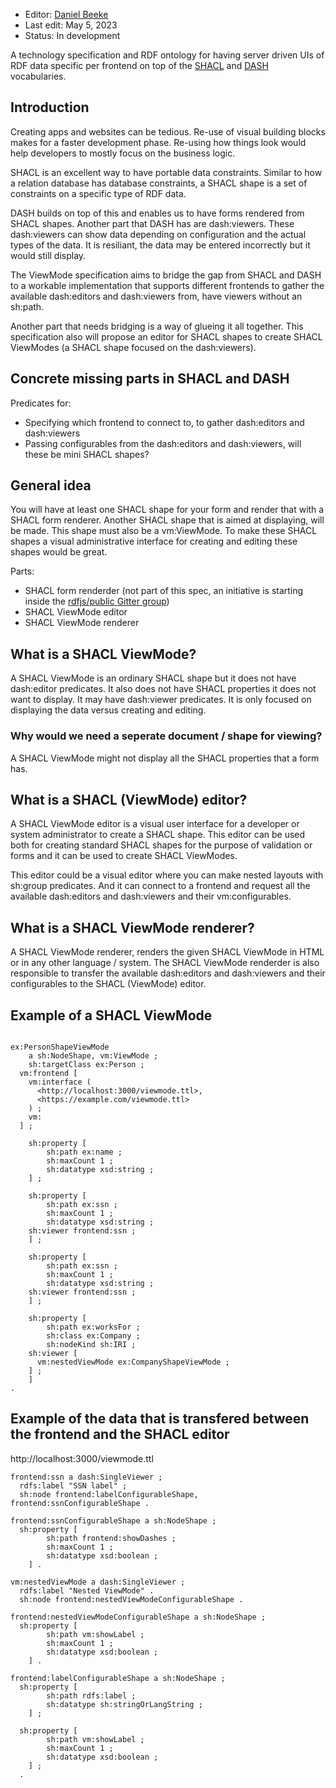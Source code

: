 - Editor: [Daniel Beeke](mailto:mail@danielbeeke.nl)
- Last edit: May 5, 2023
- Status: In development

A technology specification and RDF ontology for having server driven UIs of RDF data specific per frontend on top of the [SHACL](https://www.w3.org/TR/shacl/) and [DASH](https://datashapes.org/forms.html) vocabularies.

## Introduction

Creating apps and websites can be tedious. Re-use of visual building blocks makes for a faster development phase. Re-using how things look would help developers to mostly focus on the business logic. 

SHACL is an excellent way to have portable data constraints. Similar to how a relation database has database constraints, a SHACL shape is a set of constraints on a specific type of RDF data.

DASH builds on top of this and enables us to have forms rendered from SHACL shapes. Another part that DASH has are dash:viewers. These dash:viewers can show data depending on configuration and the actual types of the data. It is resiliant, the data may be entered incorrectly but it would still display.

The ViewMode specification aims to bridge the gap from SHACL and DASH to a workable implementation that supports different frontends to gather the available dash:editors and dash:viewers from, have viewers without an sh:path.

Another part that needs bridging is a way of glueing it all together. This specification also will propose an editor for SHACL shapes to create SHACL ViewModes (a SHACL shape focused on the dash:viewers).

## Concrete missing parts in SHACL and DASH

Predicates for:

- Specifying which frontend to connect to, to gather dash:editors and dash:viewers
- Passing configurables from the dash:editors and dash:viewers, will these be mini SHACL shapes?

## General idea

You will have at least one SHACL shape for your form and render that with a SHACL form renderer. Another SHACL shape that is aimed at displaying, will be made. This shape must also be a vm:ViewMode. To make these SHACL shapes a visual administrative interface for creating and editing these shapes would be great.

Parts:

- SHACL form renderder (not part of this spec, an initiative is starting inside the [rdfjs/public Gitter group](https://app.gitter.im/#/room/#rdfjs_public:gitter.im))
- SHACL ViewMode editor
- SHACL ViewMode renderer

## What is a SHACL ViewMode?

A SHACL ViewMode is an ordinary SHACL shape but it does not have dash:editor predicates. It also does not have SHACL properties it does not want to display. It may have dash:viewer predicates. It is only focused on displaying the data versus creating and editing.

### Why would we need a seperate document / shape for viewing?

A SHACL ViewMode might not display all the SHACL properties that a form has. 

## What is a SHACL (ViewMode) editor?

A SHACL ViewMode editor is a visual user interface for a developer or system administrator to create a SHACL shape. This editor can be used both for creating standard SHACL shapes for the purpose of validation or forms and it can be used to create SHACL ViewModes.

This editor could be a visual editor where you can make nested layouts with sh:group predicates. And it can connect to a frontend and request all the available dash:editors and dash:viewers and their vm:configurables.

## What is a SHACL ViewMode renderer?

A SHACL ViewMode renderer, renders the given SHACL ViewMode in HTML or in any other language / system. The SHACL ViewMode renderder is also responsible to transfer the available dash:editors and dash:viewers and their configurables to the SHACL (ViewMode) editor.

## Example of a SHACL ViewMode

```

ex:PersonShapeViewMode
	a sh:NodeShape, vm:ViewMode ;
	sh:targetClass ex:Person ;
  vm:frontend [
    vm:interface (
      <http://localhost:3000/viewmode.ttl>, 
      <https://example.com/viewmode.ttl>
    ) ;
    vm: 
  ] ;

	sh:property [
		sh:path ex:name ;
		sh:maxCount 1 ;
		sh:datatype xsd:string ;
	] ;

	sh:property [
		sh:path ex:ssn ;
		sh:maxCount 1 ;
		sh:datatype xsd:string ;
    sh:viewer frontend:ssn ;
	] ;

	sh:property [
		sh:path ex:ssn ;
		sh:maxCount 1 ;
		sh:datatype xsd:string ;
    sh:viewer frontend:ssn ;
	] ;

	sh:property [
		sh:path ex:worksFor ;
		sh:class ex:Company ;
		sh:nodeKind sh:IRI ;
    sh:viewer [
      vm:nestedViewMode ex:CompanyShapeViewMode ;
    ] ;
	]
.

```

## Example of the data that is transfered between the frontend and the SHACL editor

http://localhost:3000/viewmode.ttl

```
frontend:ssn a dash:SingleViewer ;
  rdfs:label "SSN label" ;
  sh:node frontend:labelConfigurableShape, frontend:ssnConfigurableShape .

frontend:ssnConfigurableShape a sh:NodeShape ;
  sh:property [
		sh:path frontend:showDashes ;
		sh:maxCount 1 ;
		sh:datatype xsd:boolean ;
	] .

vm:nestedViewMode a dash:SingleViewer ;
  rdfs:label "Nested ViewMode" .
  sh:node frontend:nestedViewModeConfigurableShape .

frontend:nestedViewModeConfigurableShape a sh:NodeShape ;
  sh:property [
		sh:path vm:showLabel ;
		sh:maxCount 1 ;
		sh:datatype xsd:boolean ;
	] .

frontend:labelConfigurableShape a sh:NodeShape ;
  sh:property [
		sh:path rdfs:label ;
		sh:datatype sh:stringOrLangString ;
	] ;

  sh:property [
		sh:path vm:showLabel ;
		sh:maxCount 1 ;
		sh:datatype xsd:boolean ;
	] ;
  .


```
